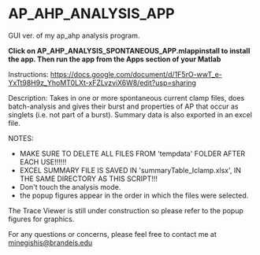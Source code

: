 # AP_AHP_ANALYSIS_APP
GUI ver. of my ap_ahp analysis program. 

**Click on AP_AHP_ANALYSIS_SPONTANEOUS_APP.mlappinstall to install the app. Then run the app from the Apps section of your Matlab**


Instructions: https://docs.google.com/document/d/1F5rO-wwT_e-YxTt98H9z_YhoMT0LXt-xFZLvzviX6W8/edit?usp=sharing


Description:
Takes in one or more spontaneous current clamp files, does
batch-analysis and gives their burst and properties of AP that occur as
singlets (i.e. not part of a burst). Summary data is also exported in an
excel file.

NOTES: 
- MAKE SURE TO DELETE ALL FILES FROM 'tempdata' FOLDER AFTER EACH USE!!!!!!
- EXCEL SUMMARY FILE IS SAVED IN 'summaryTable_Iclamp.xlsx', IN THE SAME DIRECTORY AS THIS SCRIPT!!! 
- Don't touch the analysis mode.
- the popup figures appear in the order in which the files were selected.


The Trace Viewer is still under construction so please refer to the popup figures for graphics.

For any questions or concerns, please feel free to contact me at minegishis@brandeis.edu
